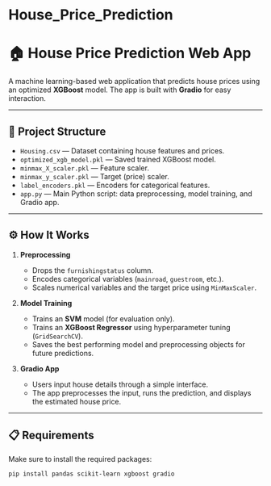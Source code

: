 # House_Price_Prediction
# 🏠 House Price Prediction Web App

A machine learning-based web application that predicts house prices using an optimized **XGBoost** model. The app is built with **Gradio** for easy interaction.

---

## 📂 Project Structure

- `Housing.csv` — Dataset containing house features and prices.
- `optimized_xgb_model.pkl` — Saved trained XGBoost model.
- `minmax_X_scaler.pkl` — Feature scaler.
- `minmax_y_scaler.pkl` — Target (price) scaler.
- `label_encoders.pkl` — Encoders for categorical features.
- `app.py` — Main Python script: data preprocessing, model training, and Gradio app.

---

## ⚙️ How It Works

1. **Preprocessing**
   - Drops the `furnishingstatus` column.
   - Encodes categorical variables (`mainroad`, `guestroom`, etc.).
   - Scales numerical variables and the target price using `MinMaxScaler`.

2. **Model Training**
   - Trains an **SVM** model (for evaluation only).
   - Trains an **XGBoost Regressor** using hyperparameter tuning (`GridSearchCV`).
   - Saves the best performing model and preprocessing objects for future predictions.

3. **Gradio App**
   - Users input house details through a simple interface.
   - The app preprocesses the input, runs the prediction, and displays the estimated house price.

---

## 📋 Requirements

Make sure to install the required packages:

```bash
pip install pandas scikit-learn xgboost gradio
